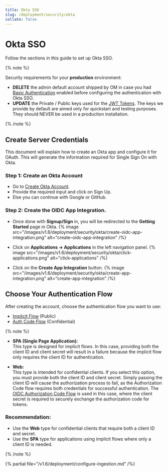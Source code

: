```yaml
---
title: Okta SSO
slug: /deployment/security/okta
collate: false
---
```


# Okta SSO

Follow the sections in this guide to set up Okta SSO.

{% note %}

Security requirements for your **production** environment:
- **DELETE** the admin default account shipped by OM in case you had [Basic Authentication](/deployment/security/basic-auth)
  enabled before configuring the authentication with Okta SSO.
- **UPDATE** the Private / Public keys used for the [JWT Tokens](/deployment/security/enable-jwt-tokens). The keys we provide
  by default are aimed only for quickstart and testing purposes. They should NEVER be used in a production installation.

{% /note %}

## Create Server Credentials

This document will explain how to create an Okta app and configure it for OAuth. This will generate the information required for Single Sign On with Okta.

### Step 1: Create an Okta Account
- Go to [Create Okta Account](https://developer.okta.com/signup/).
- Provide the required input and click on Sign Up.
- Else you can continue with Google or GitHub.

### Step 2: Create the OIDC App Integration.
- Once done with **Signup/Sign** in, you will be redirected to the **Getting Started** page in Okta.
{% image src="/images/v1.6/deployment/security/okta/create-oidc-app-integration.png" alt="create-oidc-app-integration" /%}

- Click on **Applications -> Applications** in the left navigation panel.
{% image src="/images/v1.6/deployment/security/okta/click-applications.png" alt="click-applications" /%}

- Click on the **Create App Integration** button.
{% image src="/images/v1.6/deployment/security/okta/create-app-integration.png" alt="create-app-integration" /%}


## Choose Your Authentication Flow

After creating the account, choose the authentication flow you want to use:

- [Implicit Flow](/deployment/security/okta/implicit-flow) (Public)
- [Auth Code Flow](/deployment/security/okta/auth-code-flow) (Confidential)


{% note %}

- **SPA (Single Page Application):**  
  This type is designed for implicit flows. In this case, providing both the client ID and client secret will result in a failure because the implicit flow only requires the client ID for authentication.

- **Web:**  
  This type is intended for confidential clients. If you select this option, you must provide both the client ID and client secret. Simply passing the client ID will cause the authorization process to fail, as the Authorization Code flow requires both credentials for successful authentication.
  The [OIDC Authorization Code Flow](/deployment/security/oidc) is used in this case, where the client secret is required to securely exchange the authorization code for tokens.


### Recommendation:

- Use the **Web** type for confidential clients that require both a client ID and secret.
- Use the **SPA** type for applications using implicit flows where only a client ID is needed.

{% /note %}



{% partial file="/v1.6/deployment/configure-ingestion.md" /%}
